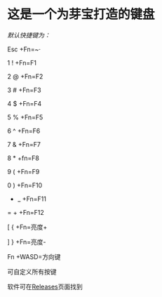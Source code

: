 # **这是一个为芽宝打造的键盘**
*默认快捷键为：*

  Esc +Fn=~·

  1 ! +Fn=F1

  2 @ +Fn=F2

  3 # +Fn=F3

  4 $ +Fn=F4

  5 % +Fn=F5

  6 ^ +Fn=F6

  7 & +Fn=F7

  8 * +fn=F8

  9 ( +Fn=F9
  
  0 ) +Fn=F10

  - _  +Fn=F11

  = + +Fn=F12

  [ { +Fn=亮度+

  ] } +Fn=亮度-

  Fn  +WASD=方向键

可自定义所有按键

软件可在[Releases](https://github.com/OnionOfficial/MeiyaKeyboard/releases)页面找到


